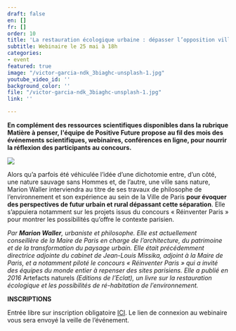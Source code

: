 ```yaml
---
draft: false
en: []
fr: []
order: 10
title: 'La restauration écologique urbaine : dépasser l’opposition ville-nature'
subtitle: Webinaire le 25 mai à 18h
categories:
- event
featured: true
image: "/victor-garcia-ndk_3biaghc-unsplash-1.jpg"
youtube_video_id: ''
background_color: ''
file: "/victor-garcia-ndk_3biaghc-unsplash-1.jpg"
link: ''

---
```

**En complément des ressources scientifiques disponibles dans la rubrique Matière à penser, l'équipe de Positive Future propose au fil des mois des événements scientifiques, webinaires, conférences en ligne, pour nourrir la réflexion des participants au concours.**

![](/webinaire-25mai-fr.png)

Alors qu’a parfois été véhiculée l’idée d’une dichotomie entre, d’un côté, une nature sauvage sans Hommes et, de l’autre, une ville sans nature, Marion Waller interviendra au titre de ses travaux de philosophe de l’environnement et son expérience au sein de la Ville de Paris **pour évoquer des perspectives de futur urbain et rural dépassant cette séparation**. Elle s’appuiera notamment sur les projets issus du concours « Réinventer Paris » pour montrer les possibilités qu’offre le contexte parisien.

_Par **Marion Waller**, urbaniste et philosophe. Elle est actuellement conseillère de la Maire de Paris en charge de l’architecture, du patrimoine et de la transformation du paysage urbain. Elle était précédemment directrice adjointe du cabinet de Jean-Louis Missika, adjoint à la Maire de Paris, et a notamment piloté le concours « Réinventer Paris » qui a invité des équipes du monde entier à repenser des sites parisiens. Elle a publié en 2016_ Artefacts naturels _(Editions de l’Eclat), un livre sur la restauration écologique et les possibilités de ré-habitation de l’environnement._

**INSCRIPTIONS**

Entrée libre sur inscription obligatoire [ICI](https://www.weezevent.com/webinaire-la-restauration-ecologique-urbaine). Le lien de connexion au webinaire vous sera envoyé la veille de l’événement.